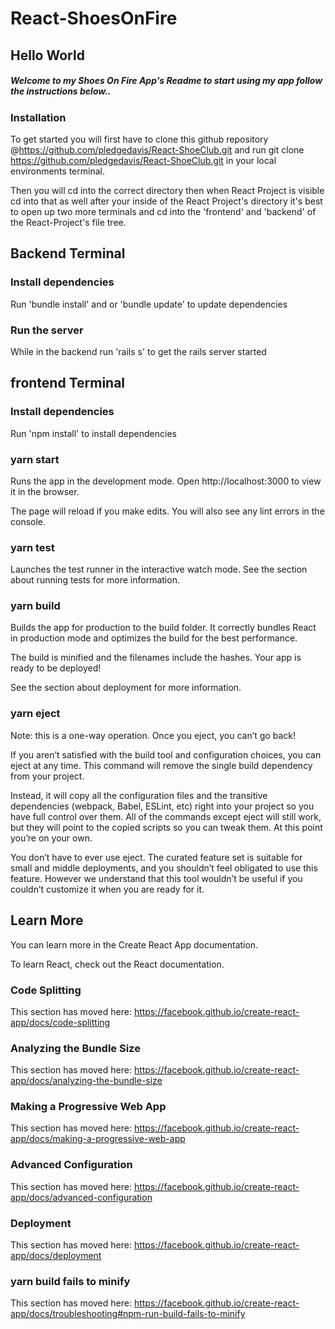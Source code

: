 # React-ShoesOnFire
## Hello World
##### Welcome to my  Shoes On Fire App's Readme to start using my app follow the instructions below..
### Installation
 To get started you will first have to clone this github repository @https://github.com/pledgedavis/React-ShoeClub.git and run git clone https://github.com/pledgedavis/React-ShoeClub.git in your local environments terminal. 
 
 Then you will cd into the correct directory then when React Project is visible cd into that as well after your inside of the React Project's directory it's best to open up two more terminals and cd into the 'frontend' and 'backend' of the React-Project's file tree. 


## Backend Terminal 
### Install dependencies 
Run 'bundle install' and or 'bundle update' to update dependencies
### Run the server 
While in the backend run 'rails s' to get the rails server started


## frontend Terminal 
### Install dependencies 
Run 'npm install' to install dependencies

### yarn start
Runs the app in the development mode.
Open http://localhost:3000 to view it in the browser.

The page will reload if you make edits.
You will also see any lint errors in the console.

### yarn test
Launches the test runner in the interactive watch mode.
See the section about running tests for more information.

### yarn build
Builds the app for production to the build folder.
It correctly bundles React in production mode and optimizes the build for the best performance.

The build is minified and the filenames include the hashes.
Your app is ready to be deployed!

See the section about deployment for more information.

### yarn eject
Note: this is a one-way operation. Once you eject, you can’t go back!

If you aren’t satisfied with the build tool and configuration choices, you can eject at any time. This command will remove the single build dependency from your project.

Instead, it will copy all the configuration files and the transitive dependencies (webpack, Babel, ESLint, etc) right into your project so you have full control over them. All of the commands except eject will still work, but they will point to the copied scripts so you can tweak them. At this point you’re on your own.

You don’t have to ever use eject. The curated feature set is suitable for small and middle deployments, and you shouldn’t feel obligated to use this feature. However we understand that this tool wouldn’t be useful if you couldn’t customize it when you are ready for it.

## Learn More
You can learn more in the Create React App documentation.

To learn React, check out the React documentation.

### Code Splitting
This section has moved here: https://facebook.github.io/create-react-app/docs/code-splitting

### Analyzing the Bundle Size
This section has moved here: https://facebook.github.io/create-react-app/docs/analyzing-the-bundle-size

### Making a Progressive Web App
This section has moved here: https://facebook.github.io/create-react-app/docs/making-a-progressive-web-app

### Advanced Configuration
This section has moved here: https://facebook.github.io/create-react-app/docs/advanced-configuration

### Deployment
This section has moved here: https://facebook.github.io/create-react-app/docs/deployment

### yarn build fails to minify
This section has moved here: https://facebook.github.io/create-react-app/docs/troubleshooting#npm-run-build-fails-to-minify
